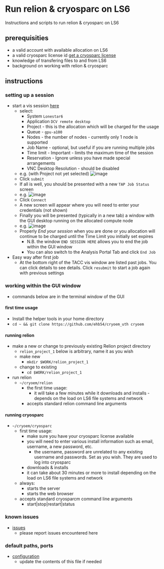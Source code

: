 # Run relion & cryosparc on LS6

Instructions and scripts to run relion & cryosparc on LS6

## prerequisities

 * a valid account with available allocation on LS6
 * a valid cryosparc license id [get a cryosparc license](https://guide.cryosparc.com/setup-configuration-and-management/how-to-download-install-and-configure/obtaining-a-license-id)
 * knowledge of transfering files to and from LS6
 * background on working with relion & cryosparc 

## instructions

### setting up a session

 * start a vis session [here](https://vis.tacc.utexas.edu)
   * select:
     * System `Lonestar6`
     * Application `DCV remote desktop`
     * Project - this is the allocation which will be charged for the usage
     * Queue - `gpu-a100`
     * Nodes - the number of nodes - currently only 1 node is supported
     * Job Name - optional, but useful if you are running multiple jobs
     * Time limit - Important - limits the maximum time of the session
     * Reservation - Ignore unless you have made special arrangements
     * VNC Desktop Resolution - should be disabled
   * e.g. (with Project not yet selected) ![image](https://user-images.githubusercontent.com/11505970/174486988-19b40c0f-3e6a-4164-a36b-86178313a34c.png)
   * Click `submit`
   * If all is well, you should be presented with a new `TAP Job Status` screen
   * e.g. ![image](https://user-images.githubusercontent.com/11505970/174487338-98713cfa-de26-4a61-a583-429c041b28c3.png)
   * Click `Connect`
   * A new screen will appear where you will need to enter your credentials (not shown)
   * Finally you will be presented (typically in a new tab) a window with the GUI desktop running on the allocated compute node
   * e.g. ![image](https://user-images.githubusercontent.com/11505970/174487501-b047b4af-979b-48d5-b921-89e0bd8c6116.png)
   * Properly *End your session* when you are done or you allocation will continue to be charged until the Time Limit you initially set expires
     * N.B. the window `END SESSION HERE` allows you to end the job within the GUI window
     * You can also switch to the Analysis Portal Tab and click `End Job`
 * Easy way after first job
   * At the bottom right of the TACC vis window are listed past jobs. You can click details to see details. Click `resubmit` to start a job again with previous settings
  
### working within the GUI window
 * commands below are in the terminal window of the GUI

#### first time usage
 * Install the helper tools in your home directory
  * `cd ~ && git clone https://github.com/ehb54/cryoem_uth cryoem`

#### running relion
 * make a new or change to previously existing Relion project directory
   * `relion_project_1` below is arbitrary, name it as you wish
   * make new
     * `mkdir $WORK/relion_project_1`
   * change to existing
     * `cd $WORK/relion_project_1` 
 * run relion
   * `~/cryoem/relion`
     * the first time usage:
       * it will take a few minutes while it downloads and installs - depends on the load on LS6 file systems and network
     * accepts standard relion command line arguments

#### running cryosparc
 * `~/cryoem/cryosparc`
   * first time usage:
     * make sure you have your cryosparc license available
     * you will need to enter various install information such as email, username, a new password, etc. 
       * the username, password are unrelated to any existing username and passwords. Set as you wish. They are used to log into cryosparc
     * downloads & installs
     * it can take about 30 minutes or more to install depending on the load on LS6 file systems and network
   * always:
     * starts the server
     * starts the web browser
   * accepts standard cryosparcm command line arguments
     * start|stop|restart|status

### known issues
 * [issues](https://github.com/ehb54/cryoem_uth/issues)
   * please report issues encountered here

### default paths, ports
 * [configuration](https://github.com/ehb54/cryoem_uth/blob/main/config.json)
   * update the contents of this file if needed
